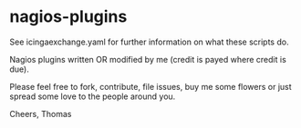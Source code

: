 nagios-plugins
==============

See icingaexchange.yaml for further information on what these scripts do.

Nagios plugins written OR modified by me (credit is payed where credit is due).

Please feel free to fork, contribute, file issues, buy me some flowers or just spread some love to the people around you.

Cheers, Thomas
